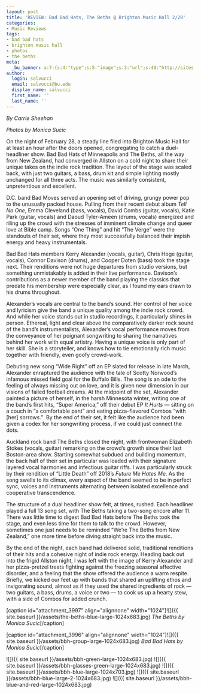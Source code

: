 ```yaml
---
layout: post
title: 'REVIEW: Bad Bad Hats, The Beths @ Brighton Music Hall 2/28'
categories:
- Music Reviews
tags:
- bad bad hats
- brighton music hall
- photos
- the beths
meta:
  _bu_banner: a:7:{s:4:"type";s:5:"image";s:3:"url";s:40:"http://sites.bu.edu/wtbu/files/2019/03/bbh-blue-large-2.jpg";s:3:"alt";s:0:"";s:7:"post_id";s:4:"3992";s:4:"html";s:0:"";s:8:"position";s:12:"contentWidth";s:7:"caption";s:0:"";}
author:
  login: salvucci
  email: salvucci@bu.edu
  display_name: salvucci
  first_name: ''
  last_name: ''
---
```

_By Carrie Sheehan_

_Photos by Monica Sucic_

On the night of February 28, a steady line filed into Brighton Music Hall for at least an hour after the doors opened, congregating to catch a duel-headliner show. Bad Bad Hats of Minneapolis and The Beths, all the way from New Zealand, had converged in Allston on a cold night to share their unique takes on the indie rock tradition. The layout of the stage was scaled back, with just two guitars, a bass, drum kit and simple lighting mostly unchanged for all three acts. The music was similarly consistent, unpretentious and excellent.

D.C. band Bad Moves served an opening set of driving, grungy power pop to the unusually packed house. Pulling from their recent debut album _Tell No One_, Emma Cleveland (bass, vocals), David Combs (guitar, vocals), Katie Park (guitar, vocals) and Daoud Tyler-Ameen (drums, vocals) energized and riling up the crowd with the stresses of imminent climate change and queer love at Bible camp. Songs “One Thing” and hit “The Verge” were the standouts of their set, where they most successfully balanced their impish energy and heavy instrumentals. 

Bad Bad Hats members Kerry Alexander (vocals, guitar), Chris Hoge (guitar, vocals), Connor Davison (drums), and Cooper Doten (bass) took the stage next. Their renditions were not huge departures from studio versions, but something unmistakably is added in their live performance. Davison’s contributions as a newer member of the band playing the classics that predate his membership were especially clear, as I found my ears drawn to his drums throughout.

Alexander’s vocals are central to the band’s sound. Her control of her voice and lyricism give the band a unique quality among the indie rock crowd. And while her voice stands out in studio recordings, it particularly shines in person. Ethereal, light and clear above the comparatively darker rock sound of the band’s instrumentalists, Alexander’s vocal performance moves from the conveyance of her poignant songwriting to sharing the narratives behind her work with equal artistry. Having a unique voice is only part of her skill. She is a storyteller, and knows how to tie emotionally rich music together with friendly, even goofy crowd-work. 

Debuting new song “Wide Right” off an EP slated for release in late March, Alexander enraptured the audience with the tale of Scotty Norwood’s infamous missed field goal for the Buffalo Bills. The song is an ode to the feeling of always missing out on love, and it is given new dimension in our visions of failed football dreams. At the midpoint of the set, Alexander painted a picture of herself, in the harsh Minnesota winter, writing one of the band’s first hits, “Super America,” off their debut EP _It Hurts_ — sitting on a couch in “a comfortable pant” and eating pizza-flavored Combos “with \[her\] sorrows.”  By the end of their set, it felt like the audience had been given a codex for her songwriting process, if we could just connect the dots. 

Auckland rock band The Beths closed the night, with frontwoman Elizabeth Stokes (vocals, guitar) remarking on the crowd’s growth since their last Boston-area show. Starting somewhat subdued and building momentum, the back half of their set in particular was loaded with their signature layered vocal harmonies and infectious guitar riffs. I was particularly struck by their rendition of “Little Death” off 2018’s _Future Me Hates Me_. As the song swells to its climax, every aspect of the band seemed to be in perfect sync, voices and instruments alternating between isolated excellence and cooperative transcendence.

The structure of a dual headliner show felt, at times, rushed. Each headliner played a full 13 song set, with The Beths taking a two-song encore after 11. There was little time to digest Bad Bad Hats before The Beths took the stage, and even less time for them to talk to the crowd. However, sometimes one just needs to be reminded “We’re The Beths from New Zealand,” one more time before diving straight back into the music.

By the end of the night, each band had delivered solid, traditional renditions of their hits and a cohesive night of indie rock energy. Heading back out into the frigid Allston night, I was left with the image of Kerry Alexander and her pizza-pretzel treats fighting against the freezing seasonal affective disorder, and a feeling that the show offered the audience a warm respite. Briefly, we kicked our feet up with bands that shared an uplifting ethos and invigorating sound, almost as if they used the shared ingredients of rock — two guitars, a bass, drums, a voice or two — to cook us up a hearty stew, with a side of Combos for added crunch.

\[caption id="attachment\_3997" align="alignnone" width="1024"\]![]({{ site.baseurl }}/assets/the-beths-blue-large-1024x683.jpg) _The Beths by Monica Sucic_\[/caption\]

\[caption id="attachment\_3996" align="alignnone" width="1024"\]![]({{ site.baseurl }}/assets/bbh-group-large-1024x683.jpg) _Bad Bad Hats by Monica Sucic_\[/caption\]

![]({{ site.baseurl }}/assets/bbh-green-large-1024x683.jpg) ![]({{ site.baseurl }}/assets/bbh-glasses-green-large-1024x683.jpg) ![]({{ site.baseurl }}/assets/bbh-blue-large-1024x703.jpg) ![]({{ site.baseurl }}/assets/bbh-blue-large-2-1024x683.jpg) ![]({{ site.baseurl }}/assets/bbh-blue-and-red-large-1024x683.jpg)
